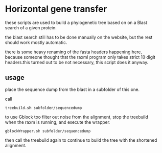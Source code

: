 # Horizontal gene transfer

these scripts are used to build a phylogenetic tree based on on a Blast search of a given protein.

the blast search still has to be done manually on the website, but the rest should work mostly automatic.

there is some heavy renaming of the fasta headers happening here, because someone thought that the raxml program only takes strict 10 digit headers.this turned out to be not necessary, this script does it anyway.

## usage
place the sequence dump from the blast in a subfolder of this one.

call 
```
treebuild.sh subfolder/sequencedump
```

to use Gblock too filter out noise from the alignment, stop the treebuild when the raxm is running, and execute the wrapper:

``` 
gblockWrapper.sh subfolder/sequencedump
```
then call the treebuild again to continue to build the tree with the shortened alignment.


